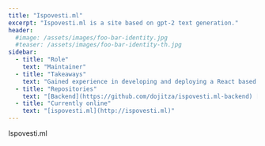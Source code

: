 ```yaml
---
title: "Ispovesti.ml"
excerpt: "Ispovesti.ml is a site based on gpt-2 text generation."
header:
  #image: /assets/images/foo-bar-identity.jpg
  #teaser: /assets/images/foo-bar-identity-th.jpg
sidebar:
  - title: "Role"
    text: "Maintainer"
  - title: "Takeaways"
    text: "Gained experience in developing and deploying a React based frontend and a python-flask based backend solution. Used web crawling tools and gpt-2 based libraries to train a gpt-2 model on the target data."
  - title: "Repositories"
    text: "[Backend](https://github.com/dojitza/ispovesti.ml-backend) [Frontend](https://github.com/dojitza/ispovesti.ml-frontend)"
  - title: "Currently online"
    text: "[ispovesti.ml](http://ispovesti.ml)"
---
```


Ispovesti.ml
